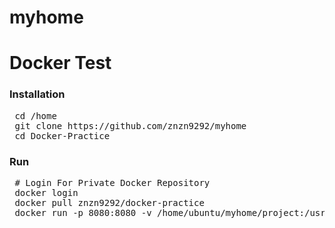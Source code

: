 # myhome
# Docker Test

### Installation
<pre>
 cd /home
 git clone https://github.com/znzn9292/myhome
 cd Docker-Practice
</pre>

### Run
<pre>
 # Login For Private Docker Repository
 docker login
 docker pull znzn9292/docker-practice
 docker run -p 8080:8080 -v /home/ubuntu/myhome/project:/usr/local/tomcat/webapps znzn9292/docker-practice
</pre>
